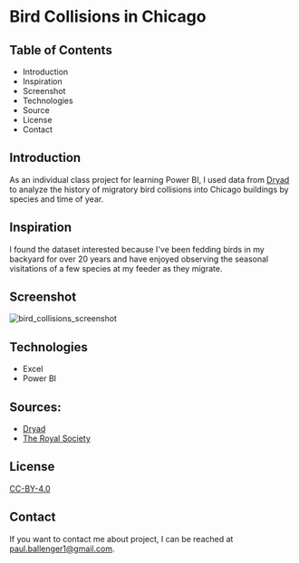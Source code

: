 # Bird Collisions in Chicago

## Table of Contents

* Introduction
* Inspiration
* Screenshot
* Technologies
* Source
* License
* Contact

## Introduction

As an individual class project for learning Power BI, I used data from [Dryad](datadryad.org) to analyze the history of migratory bird collisions into Chicago buildings by species and time of year.

## Inspiration

I found the dataset interested because I've been fedding birds in my backyard for over 20 years and have enjoyed observing the seasonal visitations of a few species at my feeder as they migrate.

## Screenshot

![bird_collisions_screenshot](https://github.com/paulballenger/bird-collisions-in-chicago/bird_collisions_screenshot.png
)

## Technologies

* Excel
* Power BI

## Sources:

* [Dryad](https://datadryad.org/stash/dataset/doi:10.5061/dryad.8rr0498)
* [The Royal Society](https://royalsocietypublishing.org/doi/10.1098/rspb.2019.0364#d1e1301)

## License

[CC-BY-4.0](https://spdx.org/licenses/CC-BY-4.0.html)

## Contact

If you want to contact me about project, I can be reached at paul.ballenger1@gmail.com.
